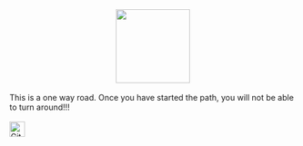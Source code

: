 <div align="center"><img src="http://www.canalgif.net/Gifs-animados/Personas/Ninjas/Imagen-animada-Ninja-10.gif" height="130" width="130"></div>
<br>
This is a one way road. Once you have started the path, you will not be able to turn around!!!
<br>
<br>
<img alt="GitHub commit activity" src="https://img.shields.io/github/commit-activity/y/tamga05/Tasks_by_Ignat?style=flat-square" height="27">
